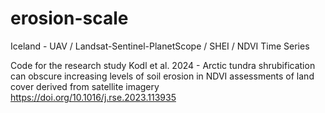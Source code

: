 # erosion-scale
Iceland - UAV / Landsat-Sentinel-PlanetScope / SHEI / NDVI Time Series 

Code for the research study
Kodl et al. 2024 - Arctic tundra shrubification can obscure increasing levels of soil erosion in NDVI assessments of land cover derived from satellite imagery
https://doi.org/10.1016/j.rse.2023.113935
